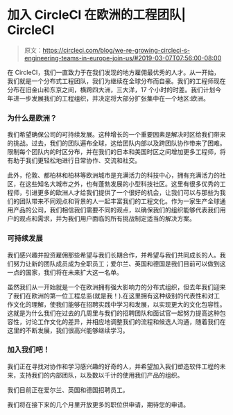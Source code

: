 # 加入 CircleCI 在欧洲的工程团队| CircleCI

> 原文：<https://circleci.com/blog/we-re-growing-circleci-s-engineering-teams-in-europe-join-us/#2019-03-07T07:56:00-08:00>

在 CircleCI，我们一直致力于在我们发现的地方雇佣最优秀的人才。从一开始，我们就是一个分布式工程团队，我们为继续在全球分布而自豪。我们的工程师现在分布在旧金山和东京之间，横跨四大洲，三大洋，17 个小时的时差。我们计划今年进一步发展我们的工程组织，并决定将大部分扩张集中在一个地区:欧洲。

### 为什么是欧洲？

我们希望确保公司的可持续发展。这种增长的一个重要因素是解决时区给我们带来的挑战。过去，我们的团队遍布全球，这给团队内部以及跨团队协作带来了困难。限制每个团队内的时区分布，并在我们的日本和美国时区之间增加更多工程师，将有助于我们更轻松地进行日常协作、交流和社交。

此外，伦敦、都柏林和柏林等欧洲城市是充满活力的科技中心，拥有充满活力的社区，在这些知名大城市之外，也有蓬勃发展的小型科技社区。这里有很多优秀的工程师，引进更多的欧洲人才给我们提供了一个很好的机会，让我们可以与那些为我们的团队带来不同观点和背景的人一起丰富我们的工程文化。作为一家生产全球通用产品的公司，我们相信我们需要不同的观点，以确保我们的组织能够代表我们用户的观点和需求，并为我们用户面临的所有挑战制定适当的解决方案。

### 可持续发展

我们感兴趣并投资雇佣那些希望与我们长期合作，并希望与我们共同成长的人。我们努力让新的团队成员成为全职员工；爱尔兰、英国和德国是我们目前可以做到这一点的国家，我们将在未来扩大这一名单。

虽然我们从一开始就是一个在欧洲拥有强大影响力的分布式组织，但去年我们迎来了我们在欧洲的第一位工程总监(就是我！).在这里拥有这种级别的代表性和对工作文化的理解，使我们能够在招聘实践中学习和发展，以实现更大的文化包容性。这就是为什么我们在过去的几周里与我们的招聘团队和面试官一起努力提高这种包容性，讨论工作文化的差异，并相应地调整我们的流程和候选人沟通，随着我们在这里的不断发展，我们很高兴能够继续学习。

### 加入我们吧！

我们正在寻找对协作和学习感兴趣的好奇的人，并希望加入我们塑造软件工程的未来，支持我们的内部团队，以及数以千计的使用我们产品的组织。

我们目前正在爱尔兰、英国和德国招聘员工。

我们将在接下来的几个月里开放更多的职位供申请，期待您的申请。